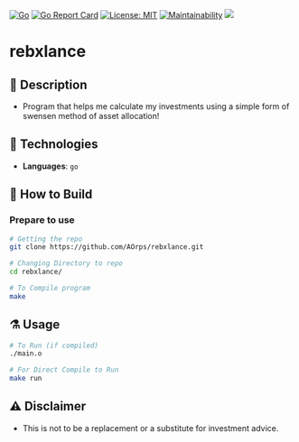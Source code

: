 [![Go](https://github.com/AOrps/rebxlance/actions/workflows/go.yml/badge.svg)](https://github.com/AOrps/rebxlance/actions/workflows/go.yml)
[![Go Report Card](https://goreportcard.com/badge/github.com/AOrps/rebxlance)](https://goreportcard.com/report/github.com/AOrps/rebxlance)
[![License: MIT](https://img.shields.io/badge/License-MIT-yellow.svg)](https://opensource.org/licenses/MIT)
[![Maintainability](https://api.codeclimate.com/v1/badges/4e5372c279e42457ecfb/maintainability)](https://codeclimate.com/github/AOrps/rebxlance/maintainability)
[![](https://img.shields.io/badge/Layout-Go%20Standard-informational)](https://github.com/golang-standards/project-layout)
# rebxlance
<!-- rebxlance logo -->

## :memo: Description
- Program that helps me calculate my investments using a simple form of swensen method of asset allocation!

## :microscope: Technologies
- **Languages**: `go`

## :hammer: How to Build
### Prepare to use
```sh
# Getting the repo
git clone https://github.com/AOrps/rebxlance.git

# Changing Directory to repo
cd rebxlance/

# To Compile program
make
```

## :alembic: Usage
```sh
# To Run (if compiled)
./main.o

# For Direct Compile to Run
make run
```

## :warning: Disclaimer
- This is not to be a replacement or a substitute for investment advice. 